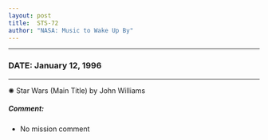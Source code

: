 ```yaml
---
layout: post
title:  STS-72
author: "NASA: Music to Wake Up By"
---
```


----
### DATE: January 12, 1996
----
✺ Star Wars (Main Title) by John Williams

##### Comment:
* No mission comment
